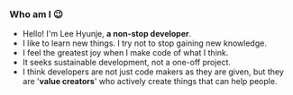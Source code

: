 ### Who am I 😉
- Hello! I'm Lee Hyunje, **a non-stop developer**.
- I like to learn new things. I try not to stop gaining new knowledge.
- I feel the greatest joy when I make code of what I think.
- It seeks sustainable development, not a one-off project.
- I think developers are not just code makers as they are given, but they are '**value creators**' who actively create things that can help people.
